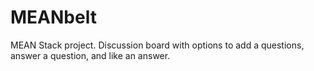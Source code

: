 # MEANbelt

MEAN Stack project. Discussion board with options to add a questions, answer a question, and like an answer. 
